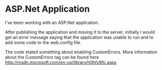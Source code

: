 # ASP.Net Application

I've been working with an ASP.Net application. 

After publishing the application and moving it to the server, initially I would get an error message saying that the application was unable to run and to add some code to the web.config file. 

The code stated something about enabling CustomErrors. More information about the CustomErrors tag can be found here http://msdn.microsoft.com/en-us/library/h0hfz6fc.aspx


